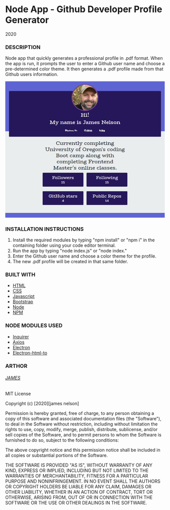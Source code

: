 # Node App - Github Developer Profile Generator

2020

### DESCRIPTION

Node app that quickly generates a professional profile in .pdf format. When the app is run, it prompts the user to enter a Github user name and choose a pre-determined color theme. It then generates a .pdf profile made from that Github users information.

![Example profile](./profile.png)

### INSTALLATION INSTRUCTIONS

1. Install the required modules by typing "npm install" or "npm i" in the containing folder using your code editor terminal.
2. Run the app by typing "node index.js" or "node index."
3. Enter the Github user name and choose a color theme for the profile.
4. The new .pdf profile will be created in that same folder.

### BUILT WITH

- [HTML](https://html.com/)
- [CSS](https://www.w3schools.com/css/)
- [Javascript](https://www.javascript.com/)
- [Bootstrap](https://getbootstrap.com/)
- [Node](https://nodejs.org/en/)
- [NPM](https://www.npmjs.com/)

### NODE MODULES USED

- [Inquirer](https://www.npmjs.com/package/inquirer)
- [Axios](https://www.npmjs.com/package/axios)
- [Electron](https://www.npmjs.com/package/electron)
- [Electron-html-to](https://www.npmjs.com/package/electron-html-to)

### ARTHOR

###### [JAMES](https://github.com/alpinelife37)

MIT License

Copyright (c) [2020][james nelson]

Permission is hereby granted, free of charge, to any person obtaining a copy
of this software and associated documentation files (the "Software"), to deal
in the Software without restriction, including without limitation the rights
to use, copy, modify, merge, publish, distribute, sublicense, and/or sell
copies of the Software, and to permit persons to whom the Software is
furnished to do so, subject to the following conditions:

The above copyright notice and this permission notice shall be included in all
copies or substantial portions of the Software.

THE SOFTWARE IS PROVIDED "AS IS", WITHOUT WARRANTY OF ANY KIND, EXPRESS OR
IMPLIED, INCLUDING BUT NOT LIMITED TO THE WARRANTIES OF MERCHANTABILITY,
FITNESS FOR A PARTICULAR PURPOSE AND NONINFRINGEMENT. IN NO EVENT SHALL THE
AUTHORS OR COPYRIGHT HOLDERS BE LIABLE FOR ANY CLAIM, DAMAGES OR OTHER
LIABILITY, WHETHER IN AN ACTION OF CONTRACT, TORT OR OTHERWISE, ARISING FROM,
OUT OF OR IN CONNECTION WITH THE SOFTWARE OR THE USE OR OTHER DEALINGS IN THE
SOFTWARE.
